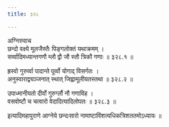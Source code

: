 ```yaml
---
title: ३२८

---
```

अग्निरुवाच  
छन्दो वक्ष्ये मूलजैस्तैः पिङ्गलोक्तं यथाक्रमम् ।  
सर्व्वादिमध्यान्तगणौ म्लौ द्वौ जौ स्तौ त्रिकौ गणाः ॥ ३२८.१ ॥  
  
ह्रस्वो गुरुर्व्वा पादान्ते पूर्व्वो योगाद्‌ विसर्गतः ।  
अनुस्वाराद्व्यञ्जनात् स्थात् जिह्वामूलीयतस्तथा ॥ ३२८.२ ॥  
  
उपाध्मानीयतो दीर्वो गुरुर्ग्लौ नौ गणाविह ।  
वसवोष्टौ च चत्वारो वेदादित्यादिलोपतः ॥ ३२८.३ ॥  
  
इत्यादिमहापुराणे आग्नेये छन्दःसारो नामाष्टाविंशत्यधिकत्रिशततमोऽध्यायः ॥